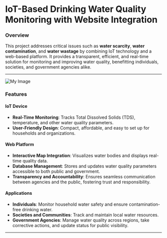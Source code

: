 # **IoT-Based Drinking Water Quality Monitoring with Website Integration**

### **Overview**
This project addresses critical issues such as **water scarcity**, **water contamination**, and **water wastage** by combining IoT technology and a web-based platform. It provides a transparent, efficient, and real-time solution for monitoring and improving water quality, benefitting individuals, societies, and government agencies alike.

---

![My Image](website/resource/image.jpg)


### **Features**
#### **IoT Device**
- **Real-Time Monitoring**: Tracks Total Dissolved Solids (TDS), temperature, and other water quality parameters.
- **User-Friendly Design**: Compact, affordable, and easy to set up for households and organizations.

#### **Web Platform**
- **Interactive Map Integration**: Visualizes water bodies and displays real-time quality data.
- **Database Management**: Stores and updates water quality parameters accessible to both public and government.
- **Transparency and Accountability**: Ensures seamless communication between agencies and the public, fostering trust and responsibility.

#### **Applications**
- **Individuals**: Monitor household water safety and ensure contamination-free drinking water.
- **Societies and Communities**: Track and maintain local water resources.
- **Government Agencies**: Manage water quality across regions, take corrective actions, and update status for public visibility.

---
